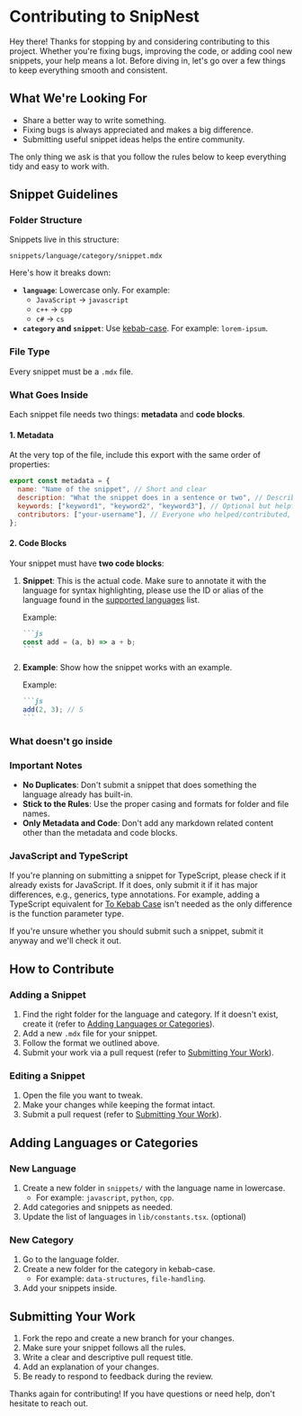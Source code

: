 # Contributing to SnipNest

Hey there! Thanks for stopping by and considering contributing to this project. Whether you're fixing bugs, improving the code, or adding cool new snippets, your help means a lot. Before diving in, let's go over a few things to keep everything smooth and consistent.

## What We're Looking For

- Share a better way to write something.
- Fixing bugs is always appreciated and makes a big difference.
- Submitting useful snippet ideas helps the entire community.

The only thing we ask is that you follow the rules below to keep everything tidy and easy to work with.

## Snippet Guidelines

### Folder Structure

Snippets live in this structure:

```
snippets/language/category/snippet.mdx
```

Here's how it breaks down:

- **`language`**: Lowercase only. For example:
  - `JavaScript` -> `javascript`
  - `c++` → `cpp`
  - `c#` → `cs`
- **`category` and `snippet`**: Use [kebab-case](https://developer.mozilla.org/en-US/docs/Glossary/Kebab_case). For example: `lorem-ipsum`.

### File Type

Every snippet must be a `.mdx` file.

### What Goes Inside

Each snippet file needs two things: **metadata** and **code blocks**.

#### 1. Metadata

At the very top of the file, include this export with the same order of properties:

```javascript
export const metadata = {
  name: "Name of the snippet", // Short and clear
  description: "What the snippet does in a sentence or two", // Describe what the snippet does, clearly and concisely
  keywords: ["keyword1", "keyword2", "keyword3"], // Optional but helpful for search
  contributors: ["your-username"], // Everyone who helped/contributed, as GitHub usernames
};
```

#### 2. Code Blocks

Your snippet must have **two code blocks**:

1. **Snippet**: This is the actual code. Make sure to annotate it with the language for syntax highlighting, please use the ID or alias of the language found in the [supported languages](https://shiki.style/languages) list.

   Example:

   ````markdown
   ```js
   const add = (a, b) => a + b;
   ```
   ````

2. **Example**: Show how the snippet works with an example.

   Example:

   ````markdown
   ```js
   add(2, 3); // 5
   ```
   ````

### What doesn't go inside

### Important Notes

- **No Duplicates**: Don't submit a snippet that does something the language already has built-in.
- **Stick to the Rules**: Use the proper casing and formats for folder and file names.
- **Only Metadata and Code**: Don't add any markdown related content other than the metadata and code blocks.

### JavaScript and TypeScript

If you're planning on submitting a snippet for TypeScript, please check if it already exists for JavaScript. If it does, only submit it if it has major differences, e.g., generics, type annotations. For example, adding a TypeScript equivalent for [To Kebab Case](https://snipnest.dev/javascript/string/to-kebab-case) isn't needed as the only difference is the function parameter type.

If you're unsure whether you should submit such a snippet, submit it anyway and we'll check it out.

## How to Contribute

### Adding a Snippet

1. Find the right folder for the language and category. If it doesn't exist, create it (refer to [Adding Languages or Categories](#adding-languages-or-categories)).
2. Add a new `.mdx` file for your snippet.
3. Follow the format we outlined above.
4. Submit your work via a pull request (refer to [Submitting Your Work](#submitting-your-work)).

### Editing a Snippet

1. Open the file you want to tweak.
2. Make your changes while keeping the format intact.
3. Submit a pull request (refer to [Submitting Your Work](#submitting-your-work)).

## Adding Languages or Categories

### New Language

1. Create a new folder in `snippets/` with the language name in lowercase.
   - For example: `javascript`, `python`, `cpp`.
2. Add categories and snippets as needed.
3. Update the list of languages in `lib/constants.tsx`. (optional)

### New Category

1. Go to the language folder.
2. Create a new folder for the category in kebab-case.
   - For example: `data-structures`, `file-handling`.
3. Add your snippets inside.

## Submitting Your Work

1. Fork the repo and create a new branch for your changes.
2. Make sure your snippet follows all the rules.
3. Write a clear and descriptive pull request title.
4. Add an explanation of your changes.
5. Be ready to respond to feedback during the review.

Thanks again for contributing! If you have questions or need help, don't hesitate to reach out.
